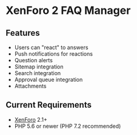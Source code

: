 # XenForo 2 FAQ Manager

## Features

- Users can "react" to answers
- Push notifications for reactions
- Question alerts
- Sitemap integration
- Search integration
- Approval queue integration
- Attachments

## Current Requirements

- [XenForo](https://xenforo.com/) 2.1+
- PHP 5.6 or newer (PHP 7.2 recommended)
